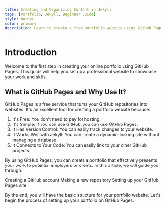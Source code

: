 ```yaml
---
title: Creating and Organizing Content in Jekyll
tags: [Portfolio, Jekyll, Beginner Guide]
style: border
color: primary
description: Learn to create a free portfolio website using GitHub Pages.
---
```

# Introduction
Welcome to the first step in creating your online portfolio using GitHub Pages. This guide will help you set up a professional website to showcase your work and skills.
## What is GitHub Pages and Why Use It?
GitHub Pages is a free service that turns your GitHub repositories into websites. It's an excellent tool for creating a portfolio website because:

1. It's Free: You don't need to pay for hosting.
2. It's Simple: If you can use GitHub, you can use GitHub Pages.
3. It Has Version Control: You can easily track changes to your website.
4. It Works Well with Jekyll: You can create a dynamic-looking site without managing a database.
5. It Connects to Your Code: You can easily link to your other GitHub projects.

By using GitHub Pages, you can create a portfolio that effectively presents your work to potential employers or clients.
In this article, we will guide you through:

Creating a GitHub account
Making a new repository
Setting up your GitHub Pages site

By the end, you will have the basic structure for your portfolio website.
Let's begin the process of setting up your portfolio on GitHub Pages.